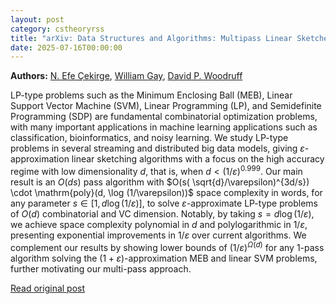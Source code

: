 ```yaml
---
layout: post
category: cstheoryrss
title: "arXiv: Data Structures and Algorithms: Multipass Linear Sketches for Geometric LP-Type Problems"
date: 2025-07-16T00:00:00
---
```


**Authors:** [N. Efe Çekirge](https://dblp.uni-trier.de/search?q=N.+Efe+%C3%87ekirge), [William Gay](https://dblp.uni-trier.de/search?q=William+Gay), [David P. Woodruff](https://dblp.uni-trier.de/search?q=David+P.+Woodruff)

LP-type problems such as the Minimum Enclosing Ball (MEB), Linear Support
Vector Machine (SVM), Linear Programming (LP), and Semidefinite Programming
(SDP) are fundamental combinatorial optimization problems, with many important
applications in machine learning applications such as classification,
bioinformatics, and noisy learning. We study LP-type problems in several
streaming and distributed big data models, giving $\varepsilon$-approximation
linear sketching algorithms with a focus on the high accuracy regime with low
dimensionality $d$, that is, when ${d < (1/\varepsilon)^{0.999}}$. Our main
result is an $O(ds)$ pass algorithm with $O(s( \sqrt{d}/\varepsilon)^{3d/s})
\cdot \mathrm{poly}(d, \log (1/\varepsilon))$ space complexity in words, for
any parameter $s \in [1, d \log (1/\varepsilon)]$, to solve
$\varepsilon$-approximate LP-type problems of $O(d)$ combinatorial and VC
dimension. Notably, by taking $s = d \log (1/\varepsilon)$, we achieve space
complexity polynomial in $d$ and polylogarithmic in $1/\varepsilon$, presenting
exponential improvements in $1/\varepsilon$ over current algorithms. We
complement our results by showing lower bounds of $(1/\varepsilon)^{\Omega(d)}$
for any $1$-pass algorithm solving the $(1 + \varepsilon)$-approximation MEB
and linear SVM problems, further motivating our multi-pass approach.

[Read original post](http://arxiv.org/abs/2507.11484v1)
